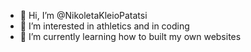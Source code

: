 - 👋 Hi, I’m @NikoletaKleioPatatsi
- 👀 I’m interested in athletics and in coding
- 🌱 I’m currently learning how to built my own websites

<!---
NikoletaKleioPatatsi/NikoletaKleioPatatsi is a ✨ special ✨ repository because its `README.md` (this file) appears on your GitHub profile.
You can click the Preview link to take a look at your changes.
--->
